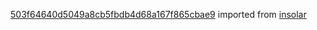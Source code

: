 [503f64640d5049a8cb5fbdb4d68a167f865cbae9](https://github.com/insolar/insolar/commit/503f64640d5049a8cb5fbdb4d68a167f865cbae9) imported from [insolar](https://github.com/insolar/insolar)
